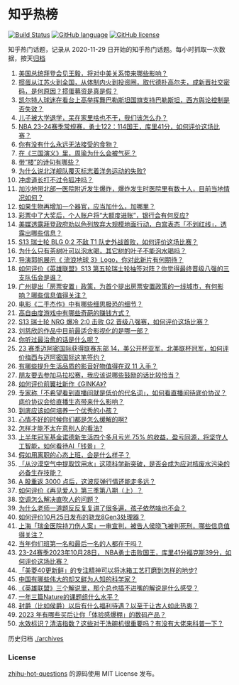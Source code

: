 # 知乎热榜
[![Build Status](https://github.com/ToWeLong/zhihu-hot-questions/workflows/CI/badge.svg)](https://github.com/ToWeLong/zhihu-hot-questions/actions)
[![GitHub language](https://img.shields.io/badge/language-golang-orange.svg)](https://golang.org/)
[![GitHub license](https://img.shields.io/github/license/ToWeLong/zhihu-hot-questions)](https://github.com/ToWeLong/zhihu-hot-questions/blob/main/LICENSE)

知乎热门话题，记录从 2020-11-29 日开始的知乎热门话题。每小时抓取一次数据，按天[归档](./archives)

<!-- BEGIN -->

1. [美国总统拜登会见王毅，将对中美关系带来哪些影响？](https://www.zhihu.com/question/628156446)
1. [掼蛋从江苏火到全国，从体制内火到投资圈，取代德扑高尔夫，成新晋社交密码，是何原因？掼蛋募资是真是假？](https://www.zhihu.com/question/628158526)
1. [凯尔特人球迷在看台上高举挥舞巴勒斯坦国旗支持巴勒斯坦，西方舆论控制是否失效？](https://www.zhihu.com/question/628021724)
1. [儿子被大学退学，呆在家里啥也不干，我们该怎么办？](https://www.zhihu.com/question/622014984)
1. [NBA 23-24赛季常规赛，勇士122：114国王，库里41分，如何评价这场比赛？](https://www.zhihu.com/question/628164510)
1. [你有没有什么永远无法接受的食物？](https://www.zhihu.com/question/628032130)
1. [在《三国演义》里，周瑜为什么会被气死？](https://www.zhihu.com/question/628150868)
1. [带“楼”的诗句有哪些？](https://www.zhihu.com/question/628080996)
1. [为什么说北洋舰队覆灭标志着洋务运动的失败?](https://www.zhihu.com/question/627583982)
1. [冲虚道长打不过令狐冲吗？](https://www.zhihu.com/question/456248378)
1. [加沙地带北部一医院附近发生爆炸，爆炸发生时医院里有数十人，目前当地情况如何？](https://www.zhihu.com/question/628185446)
1. [如果生物再增加一个器官，应当加什么，加哪里？](https://www.zhihu.com/question/623595456)
1. [彩票中了大奖后，个人账户将“大额度进账”，银行会有何反应?](https://www.zhihu.com/question/624105456)
1. [美媒透露拜登政府劝以色列放弃大规模地面行动，白宫表态「不划红线」，透露出哪些信息？](https://www.zhihu.com/question/628175168)
1. [S13 瑞士轮 BLG 0:2 不敌 T1 队史外战首败，如何评价这场比赛？](https://www.zhihu.com/question/628181503)
1. [为什么只有茶树叶可以泡水喝，其它树的叶子不能泡水喝吗？](https://www.zhihu.com/question/627542129)
1. [导演郭帆展示《 流浪地球 3》Logo，你对此新片有何期待？](https://www.zhihu.com/question/627762523)
1. [如何评价《英雄联盟》S13 第五轮瑞士轮抽签对阵？你觉得最终晋级八强的三支队伍会是谁？](https://www.zhihu.com/question/628186483)
1. [广州提出「房票安置」政策，为首个提出房票安置政策的一线城市，有何影响？哪些信息值得关注？](https://www.zhihu.com/question/628164373)
1. [电影《二手杰作》中有哪些细思极恐的细节？](https://www.zhihu.com/question/627907713)
1. [高自由度游戏中有哪些奇葩的赚钱方式？](https://www.zhihu.com/question/337672517)
1. [S13 瑞士轮 NRG 爆冷 2:0 击败 G2 晋级八强赛，如何评价这场比赛？](https://www.zhihu.com/question/628170228)
1. [刘慈欣的作品中目前最适合影视化的是哪一部？](https://www.zhihu.com/question/627802490)
1. [你听过最治愈的话是什么呢？](https://www.zhihu.com/question/628005327)
1. [23 赛季迈阿密国际获得联赛东部 14，美公开杯亚军，北美联杯冠军，如何评价梅西与迈阿密国际这笔签约？](https://www.zhihu.com/question/627752367)
1. [有哪些提升生活品质的影音好物值得在双 11 入手？](https://www.zhihu.com/question/627698646)
1. [朋友要去参加马拉松赛，我应该说哪些鼓励的话比较恰当？](https://www.zhihu.com/question/626508026)
1. [如何评价前翼社新作《GINKA》?](https://www.zhihu.com/question/627896544)
1. [专家称「不希望看到直播间就是低价的代名词」，如何看直播间待底价协议？底价协议会给直播生态带来什么影响？](https://www.zhihu.com/question/628026011)
1. [到底应该如何培养一个优秀的小孩？](https://www.zhihu.com/question/493975306)
1. [心情不好的时候你们都是怎么缓解的啊?](https://www.zhihu.com/question/628030450)
1. [怎样才能不太在意别人的看法?](https://www.zhihu.com/question/628107477)
1. [上半年冠军基金诺德新生活四个多月亏光 75% 的收益，盈亏同源，将坚守人工智能，如何看待AI「钱景」？](https://www.zhihu.com/question/628152314)
1. [假如用离职的心态上班，会是什么样子？](https://www.zhihu.com/question/628033117)
1. [「从沙漠空气中提取饮用水」这项科学新突破，是否会成为应对核废水污染的必备生存技能？](https://www.zhihu.com/question/627747338)
1. [A 股重返 3000 点后，这波反弹行情还能走多远？](https://www.zhihu.com/question/628161421)
1. [如何评价《再见爱人》第三季第八期（上）？](https://www.zhihu.com/question/627549502)
1. [空调怎么解决直吹人的问题？](https://www.zhihu.com/question/500668786)
1. [为什么老师一道题反反复复讲了很多遍，孩子依然啥也不会？](https://www.zhihu.com/question/626281084)
1. [如何评价10月25日发布的骁龙8Gen3处理器？](https://www.zhihu.com/question/627694406)
1. [上海「瑞金医院持刀伤人案」一审宣判，被告人侯晓飞被判死刑，哪些信息值得关注？](https://www.zhihu.com/question/628036477)
1. [当年你们班第一名和最后一名的人都在干吗？](https://www.zhihu.com/question/29634348)
1. [23-24赛季2023年10月28日， NBA勇士击败国王，库里41分福克斯39分，如何评价这场比赛？](https://www.zhihu.com/question/628149523)
1. [「美菱40更新鲜」的专注精神可以将冰箱工艺打磨到怎样的地步?](https://www.zhihu.com/question/628146600)
1. [中国有哪些伟大的却又鲜为人知的科学家？](https://www.zhihu.com/question/276416039)
1. [《英雄联盟》三个解说里，那个总也插不进嘴的解说是什么感受？](https://www.zhihu.com/question/627049457)
1. [一年三篇Nature的课题组什么水平？](https://www.zhihu.com/question/627772638)
1. [封爵（比如侯爵）以后有什么福利待遇？以至于让古人如此热衷？](https://www.zhihu.com/question/598507850)
1. [2023 年有哪些买后让你「体验感爆棚」的数码产品？](https://www.zhihu.com/question/627698111)
1. [水效标识？清洁指数？这些对于洗碗机很重要吗？有没有大佬来科普一下？](https://www.zhihu.com/question/627567148)

<!-- END -->

历史归档 [./archives](./archives)


### License
[zhihu-hot-questions](https://github.com/towelong/zhihu-hot-questions) 的源码使用 MIT License 发布。
